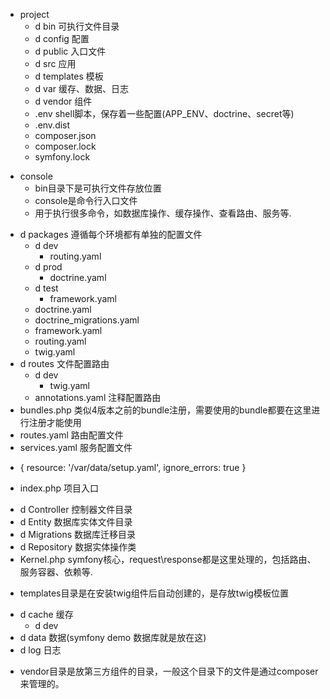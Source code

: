 - project
    - d bin         可执行文件目录
    - d config      配置
    - d public      入口文件
    - d src         应用
    - d templates   模板
    - d var         缓存、数据、日志
    - d vendor      组件
    - .env          shell脚本，保存着一些配置(APP_ENV、doctrine、secret等)
    - .env.dist
    - composer.json
    - composer.lock
    - symfony.lock

<!-- - bin目录 -->
- console
  - bin目录下是可执行文件存放位置
  - console是命令行入口文件
  - 用于执行很多命令，如数据库操作、缓存操作、查看路由、服务等.

<!-- config目录 -->
- d packages                    遵循每个环境都有单独的配置文件
    - d dev
        - routing.yaml
    - d prod
        - doctrine.yaml
    - d test
        - framework.yaml
    - doctrine.yaml             
    - doctrine_migrations.yaml
    - framework.yaml            
    - routing.yaml
    - twig.yaml
- d routes                      文件配置路由
    - d dev
        - twig.yaml
    - annotations.yaml          注释配置路由
- bundles.php                   类似4版本之前的bundle注册，需要使用的bundle都要在这里进行注册才能使用
- routes.yaml                   路由配置文件
- services.yaml                 服务配置文件
<!-- 
dev环境，symfony加载顺序
config/packages/*
config/packages/dev/*
config/services.yaml
config/services_dev.yaml -->

<!-- 加载项目之外的文件 -->

<!-- imports: -->
  - { resource: '/var/data/setup.yaml', ignore_errors: true }

<!-- public目录 -->
  - index.php 项目入口

<!-- src目录 -->
- d Controller  控制器文件目录
- d Entity      数据库实体文件目录
- d Migrations  数据库迁移目录
- d Repository  数据实体操作类
- Kernel.php    symfony核心，request\response都是这里处理的，包括路由、服务容器、依赖等.
<!-- src是应用目录(应用不一定非得src目录，可以在composer.json的autoload处修改) -->

- templates目录是在安装twig组件后自动创建的，是存放twig模板位置

<!-- var目录 -->
- d cache   缓存
    - d dev
- d data    数据(symfony demo 数据库就是放在这)
- d log     日志
<!-- var目录放缓存文件和日志 -->

- vendor目录是放第三方组件的目录，一般这个目录下的文件是通过composer来管理的。
<!-- 开发过程中不会动到这里面的代码(不排除调试) -->